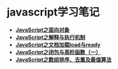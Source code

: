 # javascript学习笔记
- **[JavaScript之面向对象](https://github.com/codingplayboy/javascript_notes/blob/master/js_object.md)**
- **[JavaScript之解释与执行机制](https://github.com/codingplayboy/javascript_notes/blob/master/js_compileRun.md)**
- **[JavaScript之文档加载load与ready](https://github.com/codingplayboy/javascript_notes/blob/master/js_domReady.md)**
- **[JavaScript之闭包与高阶函数（一）](https://github.com/codingplayboy/javascript_notes/blob/master/js_closureFunc.md)**
- **[JavaScript之数组排序、去重及最值算法](https://github.com/codingplayboy/javascript_notes/blob/master/js_arrAlgortithm.md)**
